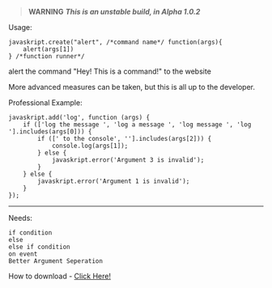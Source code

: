 > **WARNING**
***This is an unstable build, in Alpha 1.0.2***

Usage:
    
    javaskript.create("alert", /*command name*/ function(args){
    	alert(args[1])
    } /*function runner*/

alert the command "Hey! This is a command!" to the website

More advanced measures can be taken, but this is all up to the developer.

Professional Example:

    javaskript.add('log', function (args) {
    	if (['log the message ', 'log a message ', 'log message ', 'log '].includes(args[0])) {
    		if ([' to the console', ''].includes(args[2])) {
    			console.log(args[1]);
    		} else {
    			javaskript.error('Argument 3 is invalid');
    		}
    	} else {
    		javaskript.error('Argument 1 is invalid');
    	}
    });


----------


Needs:

	if condition
	else
	else if condition
	on event
	Better Argument Seperation
	
How to download -
[Click Here!](https://www.cubemc.online/JavaSkript/javaskript.js "Cube JavaSkript")
